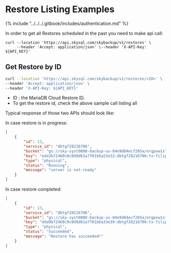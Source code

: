 # Restore Listing Examples

{% include "../../../.gitbook/includes/authentication.md" %}

In order to get all Restores scheduled in the past you need to make api call:

```
curl --location 'https://api.skysql.com/skybackup/v1/restores' \
     --header 'Accept: application/json' \--header 'X-API-Key: ${API_KEY}'
```

## Get Restore by ID

```bash
curl --location 'https://api.skysql.com/skybackup/v1/restores/<ID>' \
--header 'Accept: application/json' \
--header 'X-API-Key: ${API_KEY}'
```

* ID : the MariaDB Cloud Restore ID.
* To get the restore id, check the above sample call listing all

Typical response of those two APIs should look like:

In case restore is in progress:

```json
[
    {
        "id": 12,
        "service_id": "dbtgf28216706",
        "bucket": "gs://sky-syst0000-backup-us-84e9d84ecf265a/orgpxw1x",
        "key": "eda3b72460c8c0d9d61a7f01b6a22e32:dbtgf28216706:tx-filip-mdb-ms-0",
        "type": "physical",
        "status": "Running",
        "message": "server is not-ready"
    }
]
```

In case restore completed:

```json
[
    {
        "id": 13,
        "service_id": "dbtgf28216706",
        "bucket": "gs://sky-syst0000-backup-us-84e9d84ecf265a/orgpxw1x",
        "key": "dda9b72460c9c0d9d61a7f01b6a33e39:dbtgf28216706:tx-filip-mdb-ms-0",
        "type": "physical",
        "status": "Succeeded",
        "message": "Restore has succeeded!"
    }
]
```
